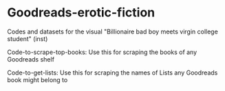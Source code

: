 # Goodreads-erotic-fiction
Codes and datasets for the visual "Billionaire bad boy meets virgin college student" (inst)

Code-to-scrape-top-books:
Use this for scraping the books of any Goodreads shelf 

Code-to-get-lists:
Use this for scraping the names of Lists any Goodreads book might belong to
